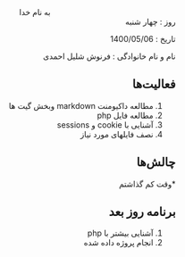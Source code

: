 <div dir="rtl" align="center">
به نام خدا
</div>
<div dir="rtl" align="right">
روز : چهار شنبه

تاریخ : 1400/05/06

نام و نام خانوادگی : فرنوش شلیل احمدی

## فعالیت‌ها
1. مطالعه داکیومنت markdown وبخش گیت ها
2. مطالعه فایل php
3. آشنایی با cookie و sessions
4. نصف فایلهای مورد نیاز
## چالش‌ها
*وقت کم گذاشتم
## برنامه روز بعد
1. آشنایی بیشتر با php 
2. انجام پروژه داده شده
</div>